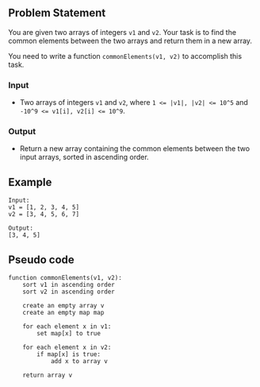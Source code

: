 ## Problem Statement
You are given two arrays of integers `v1` and `v2`. Your task is to find the common elements between the two arrays and return them in a new array.

You need to write a function `commonElements(v1, v2)` to accomplish this task.

### Input
- Two arrays of integers `v1` and `v2`, where `1 <= |v1|, |v2| <= 10^5` and `-10^9 <= v1[i], v2[i] <= 10^9`.

### Output
- Return a new array containing the common elements between the two input arrays, sorted in ascending order.

## Example

```plaintext
Input:
v1 = [1, 2, 3, 4, 5]
v2 = [3, 4, 5, 6, 7]

Output:
[3, 4, 5]
``` 

## Pseudo code
```plaintext
function commonElements(v1, v2):
    sort v1 in ascending order
    sort v2 in ascending order

    create an empty array v
    create an empty map map

    for each element x in v1:
        set map[x] to true

    for each element x in v2:
        if map[x] is true:
            add x to array v

    return array v
```